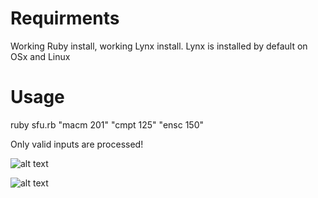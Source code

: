 # Requirments
Working Ruby install, working Lynx install. Lynx is installed by default on OSx and Linux


# Usage
ruby sfu.rb "macm 201" "cmpt 125" "ensc 150"

Only valid inputs are processed!

![alt text](https://raw.githubusercontent.com/username/projectname/branch/path/to/img.png)

![alt text](https://raw.githubusercontent.com/username/projectname/branch/path/to/img.png)

